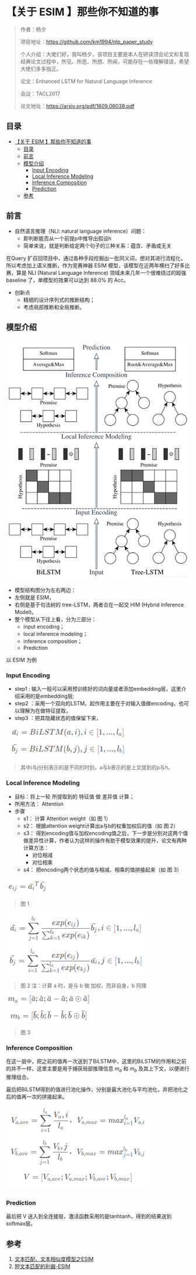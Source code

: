 # 【关于 ESIM 】那些你不知道的事 

> 作者：杨夕
> 
> 项目地址：https://github.com/km1994/nlp_paper_study
> 
> 个人介绍：大佬们好，我叫杨夕，该项目主要是本人在研读顶会论文和复现经典论文过程中，所见、所思、所想、所闻，可能存在一些理解错误，希望大佬们多多指正。
> 
> 论文：Enhanced LSTM for Natural Language Inference
> 
> 会议：TACL2017
> 
> 论文地址：https://arxiv.org/pdf/1609.06038.pdf

## 目录

- [【关于 ESIM 】那些你不知道的事](#关于-esim-那些你不知道的事)
  - [目录](#目录)
  - [前言](#前言)
  - [模型介绍](#模型介绍)
    - [Input Encoding](#input-encoding)
    - [Local Inference Modeling](#local-inference-modeling)
    - [Inference Composition](#inference-composition)
    - [Prediction](#prediction)
  - [参考](#参考)

## 前言

- 自然语言推理（NLI: natural language inference）问题：
  - 即判断能否从一个前提p中推导出假设h
  - 简单来说，就是判断给定两个句子的三种关系：蕴含、矛盾或无关

在Query 扩召回项目中，通过各种手段挖掘出一批同义词，想对其进行流程化，所以考虑加上语义推断，作为竞赛神器 ESIM 模型，该模型在近两年横扫了好多比赛，算是 NLI (Natural Language Inference) 领域未来几年一个很难绕过的超强 baseline 了，单模型的效果可以达到 88.0% 的 Acc。

- 创新点
  - 精细的设计序列式的推断结构；
  - 考虑局部推断和全局推断。

## 模型介绍

![](img/20181213150803869.png)

- 模型结构图分为左右两边：
- 左侧就是 ESIM，
- 右侧是基于句法树的 tree-LSTM，两者合在一起交 HIM (Hybrid Inference Model)。
- 整个模型从下往上看，分为三部分：
  - input encoding；
  - local inference modeling；
  - inference composition；
  - Prediction

以 ESIM 为例

### Input Encoding

- step1 : 输入一般可以采用预训练好的词向量或者添加embedding层，这里介绍采用的是embedding层;
- step2 ：采用一个双向的LSTM，起作用主要在于对输入值做encoding，也可以理解为在做特征提取，
- step3 ：把其隐藏状态的值保留下来，

![](img/20200819085245.png)

> 其中i与j分别表示的是不同的时刻，a与b表示的是上文提到的p与h。

### Local Inference Modeling

- 目标：将上一轮 所提取到的 特征值 做 差异值 计算；
- 所用方法： Attention
- 步骤
  - s1： 计算 Attention weight（如 图 1）
  - s2： 根据attention weight计算出a与b的权重加权后的值（如 图 2）
  - s3： 得到encoding值与加权encoding值之后，下一步是分别对这两个值做差异性计算，作者认为这样的操作有助于模型效果的提升，论文有两种计算方法：
    - 对位相减
    - 对位相乘
  - s4： 把encoding两个状态的值与相减、相乘的值拼接起来（如 图 3）

![](img/20200819085713.png)
> 图 1

![](img/20200819085922.png)
> 图 2
> 注：计算 a 时，是与 b 做 加权，而非自身，b 同理

![](img/20200819090200.png)
> 图 3

### Inference Composition

在这一层中，把之前的值再一次送到了BiLSTM中，这里的BiLSTM的作用和之前的并不一样，这里主要是用于捕获局部推理信息 $m_a$ 和 $m_b$ 及其上下文，以便进行推理组合。

最后把BiLSTM得到的值进行池化操作，分别是最大池化与平均池化，并把池化之后的值再一次的拼接起来。

![](img/20200819090442.png)

### Prediction

最后把 V 送入到全连接层，激活函数采用的是tanhtanh，得到的结果送到softmax层。

## 参考

1. [文本匹配、文本相似度模型之ESIM](https://blog.csdn.net/u012526436/article/details/90380840)
2. [短文本匹配的利器-ESIM](https://zhuanlan.zhihu.com/p/47580077)